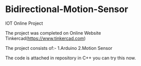 # Bidirectional-Motion-Sensor
IOT Online Project 

The project was completed on Online Website Tinkercad(https://www.tinkercad.com)

The project consists of:-
1.Arduino
2.Motion Sensor

The code is attached in repository in C++ you can try this now.

